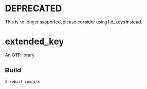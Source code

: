 # DEPRECATED
This is no longer supported, please consider using [hd_keys](https://github.com/chrisdevilliers/hd_keys) instead.

extended_key
=====

An OTP library

Build
-----

    $ rebar3 compile
